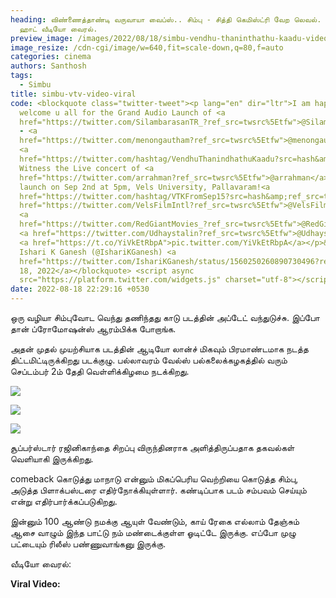 ```yaml
---
heading: விண்ணைத்தாண்டி வருவாயா வைப்ஸ்.. சிம்பு - சித்தி கெமிஸ்ட்ரி வேற லெவல்.
  ஹாட் வீடியோ வைரல்.
preview_image: /images/2022/08/18/simbu-vendhu-thaninthathu-kaadu-video.jpeg
image_resize: /cdn-cgi/image/w=640,fit=scale-down,q=80,f=auto
categories: cinema
authors: Santhosh
tags:
  - Simbu
title: simbu-vtv-video-viral
code: <blockquote class="twitter-tweet"><p lang="en" dir="ltr">I am happy to
  welcome u all for the Grand Audio Launch of <a
  href="https://twitter.com/SilambarasanTR_?ref_src=twsrc%5Etfw">@SilambarasanTR_</a>
  - <a
  href="https://twitter.com/menongautham?ref_src=twsrc%5Etfw">@menongautham</a>’s
  <a
  href="https://twitter.com/hashtag/VendhuThanindhathuKaadu?src=hash&amp;ref_src=twsrc%5Etfw">#VendhuThanindhathuKaadu</a>.
  Witness the Live concert of <a
  href="https://twitter.com/arrahman?ref_src=twsrc%5Etfw">@arrahman</a> at the
  launch on Sep 2nd at 5pm, Vels University, Pallavaram!<a
  href="https://twitter.com/hashtag/VTKFromSep15?src=hash&amp;ref_src=twsrc%5Etfw">#VTKFromSep15</a><a
  href="https://twitter.com/VelsFilmIntl?ref_src=twsrc%5Etfw">@VelsFilmIntl</a>
  <a
  href="https://twitter.com/RedGiantMovies_?ref_src=twsrc%5Etfw">@RedGiantMovies_</a>
  <a href="https://twitter.com/Udhaystalin?ref_src=twsrc%5Etfw">@Udhaystalin</a>
  <a href="https://t.co/YiVkEtRbpA">pic.twitter.com/YiVkEtRbpA</a></p>&mdash; Dr
  Ishari K Ganesh (@IshariKGanesh) <a
  href="https://twitter.com/IshariKGanesh/status/1560250260890730496?ref_src=twsrc%5Etfw">August
  18, 2022</a></blockquote> <script async
  src="https://platform.twitter.com/widgets.js" charset="utf-8"></script>
date: 2022-08-18 22:29:16 +0530
---
```

ஒரு வழியா சிம்புவோட வெந்து தணிந்தது காடு படத்தின் அப்டேட் வந்துடுச்சு. இப்போ தான் ப்ரோமோஷன்ஸ் ஆரம்பிக்க போறாங்க.

அதன் முதல் முயற்சியாக படத்தின் ஆடியோ லான்ச் மிகவும் பிரமாண்டமாக நடத்த திட்டமிட்டிருக்கிறது படக்குழு. பல்லாவரம் வேல்ஸ் பல்கலைக்கழகத்தில் வரும் செப்டம்பர் 2ம் தேதி வெள்ளிக்கிழமை நடக்கிறது.

![](/images/2022/08/18/str-vtk-music-update.jpeg)

![](/images/2022/08/18/str-vtk-music-update-2.jpeg)

![](/images/2022/08/18/str-vtk-music-update-1.jpeg)

சூப்பர்ஸ்டார் ரஜினிகாந்தை சிறப்பு விருந்தினராக அளித்திருப்பதாக தகவல்கள் வெளியாகி இருக்கிறது.

comeback கொடுத்து மாநாடு என்னும் மிகப்பெரிய வெற்றியை கொடுத்த சிம்பு, அடுத்த பிளாக்பஸ்டரை எதிர்நோக்கியுள்ளார். கண்டிப்பாக படம் சம்பவம் செய்யும் என்று எதிர்பார்க்கப்படுகிறது.

இன்னும் 100 ஆண்டு நமக்கு ஆயுள் வேண்டும், காய் ரேகை எல்லாம் தேஞ்சும் ஆசை வாழும் இந்த பாட்டு நம் மண்டைக்குள்ள ஓடிட்டே இருக்கு. எப்போ முழு பட்டையும் ரிலீஸ் பண்ணுவாங்கனு இருக்கு.

வீடியோ வைரல்:

**Viral Video:**
